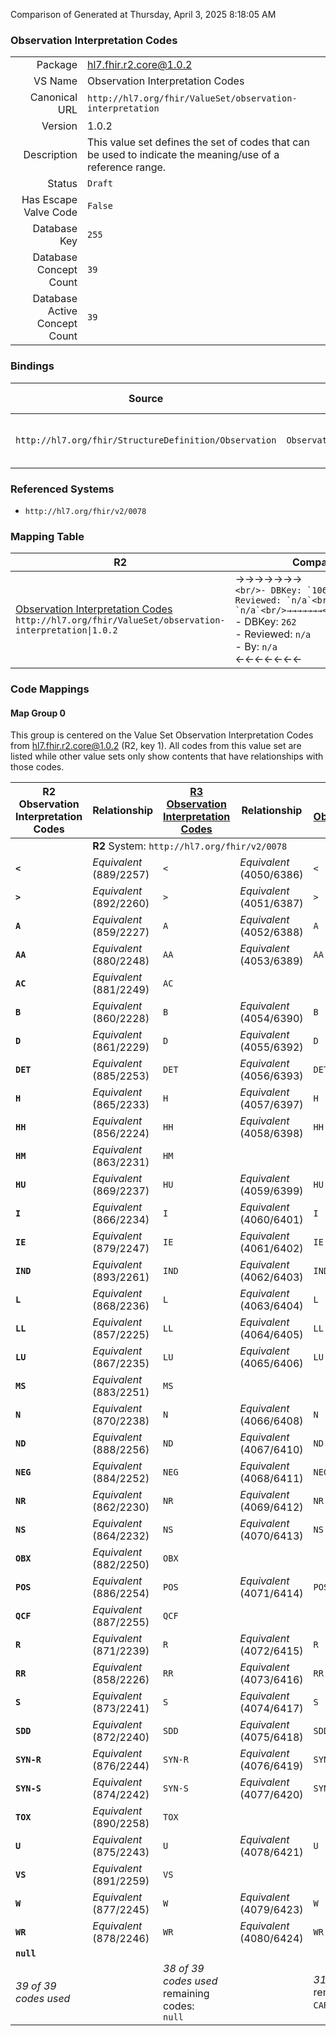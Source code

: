 Comparison of 
Generated at Thursday, April 3, 2025 8:18:05 AM

### Observation Interpretation Codes

|      |     |
| ---: | --- |
| Package | hl7.fhir.r2.core@1.0.2 |
| VS Name | Observation Interpretation Codes |
| Canonical URL | `http://hl7.org/fhir/ValueSet/observation-interpretation` |
| Version | 1.0.2 |
| Description | This value set defines the set of codes that can be used to indicate the meaning/use of a reference range. |
| Status | `Draft` |
| Has Escape Valve Code | `False` |
| Database Key | `255` |
| Database Concept Count | `39` |
| Database Active Concept Count | `39` |
### Bindings

| Source | Element | Binding | Strength | Element Short |
| ------ | ------- | ------- | -------- | ------------- |
| `http://hl7.org/fhir/StructureDefinition/Observation` | `Observation.interpretation` | `http://hl7.org/fhir/ValueSet/observation-interpretation` | `Extensible` | High, low, normal, etc. |

### Referenced Systems

* `http://hl7.org/fhir/v2/0078`
### Mapping Table

| R2 | Comparison | R3 | Comparison | R4 | Comparison | R4B | Comparison | R5
| --- | --- | --- | --- | --- | --- | --- | --- | ---
| [Observation Interpretation Codes](/docs/R2/ValueSets/ObservationInterpretationCodes.md)<br/> `http://hl7.org/fhir/ValueSet/observation-interpretation\|1.0.2` | →→→→→→→<br/>``<br/>- DBKey: `106`<br/>- Reviewed: `n/a`<br/>- By: `n/a`<br/>→→→→→→→<hr/>←←←←←←←<br/>``<br/>- DBKey: `262`<br/>- Reviewed: `n/a`<br/>- By: `n/a`<br/>←←←←←←←| [Observation Interpretation Codes](/docs/R3/ValueSets/ObservationInterpretationCodes.md)<br/> `http://hl7.org/fhir/ValueSet/observation-interpretation\|3.0.2` | →→→→→→→<br/>``<br/>- DBKey: `457`<br/>- Reviewed: `n/a`<br/>- By: `n/a`<br/>→→→→→→→<hr/>←←←←←←←<br/>``<br/>- DBKey: `681`<br/>- Reviewed: `n/a`<br/>- By: `n/a`<br/>←←←←←←←| [ObservationInterpretationCodes](/docs/R4/ValueSets/ObservationInterpretationCodes.md)<br/> `http://hl7.org/fhir/ValueSet/observation-interpretation\|4.0.1` | <br/>*no map*<br/><hr/><br/>*no map*<br/>| | | | 
### Code Mappings


#### Map Group 0

This group is centered on the Value Set Observation Interpretation Codes from hl7.fhir.r2.core@1.0.2 (R2, key 1).
All codes from this value set are listed while other value sets only show contents that have relationships with those codes.

| R2 Observation Interpretation Codes| Relationship | [R3 Observation Interpretation Codes](/docs/R3/ValueSets/ObservationInterpretationCodes.md)| Relationship | [R4 ObservationInterpretationCodes](/docs/R4/ValueSets/ObservationInterpretationCodes.md)| Relationship | *No Map* | Relationship | *No Map* 
| --- | --- | --- | --- | --- | --- | --- | --- | ---
| <td colspan="8">**R2** System: `http://hl7.org/fhir/v2/0078`
| **`<`**| _Equivalent_ <br/>(889/2257)| `<`| _Equivalent_ <br/>(4050/6386)| `<`| | | | | 
| **`>`**| _Equivalent_ <br/>(892/2260)| `>`| _Equivalent_ <br/>(4051/6387)| `>`| | | | | 
| **`A`**| _Equivalent_ <br/>(859/2227)| `A`| _Equivalent_ <br/>(4052/6388)| `A`| | | | | 
| **`AA`**| _Equivalent_ <br/>(880/2248)| `AA`| _Equivalent_ <br/>(4053/6389)| `AA`| | | | | 
| **`AC`**| _Equivalent_ <br/>(881/2249)| `AC`| | | | | | | 
| **`B`**| _Equivalent_ <br/>(860/2228)| `B`| _Equivalent_ <br/>(4054/6390)| `B`| | | | | 
| **`D`**| _Equivalent_ <br/>(861/2229)| `D`| _Equivalent_ <br/>(4055/6392)| `D`| | | | | 
| **`DET`**| _Equivalent_ <br/>(885/2253)| `DET`| _Equivalent_ <br/>(4056/6393)| `DET`| | | | | 
| **`H`**| _Equivalent_ <br/>(865/2233)| `H`| _Equivalent_ <br/>(4057/6397)| `H`| | | | | 
| **`HH`**| _Equivalent_ <br/>(856/2224)| `HH`| _Equivalent_ <br/>(4058/6398)| `HH`| | | | | 
| **`HM`**| _Equivalent_ <br/>(863/2231)| `HM`| | | | | | | 
| **`HU`**| _Equivalent_ <br/>(869/2237)| `HU`| _Equivalent_ <br/>(4059/6399)| `HU`| | | | | 
| **`I`**| _Equivalent_ <br/>(866/2234)| `I`| _Equivalent_ <br/>(4060/6401)| `I`| | | | | 
| **`IE`**| _Equivalent_ <br/>(879/2247)| `IE`| _Equivalent_ <br/>(4061/6402)| `IE`| | | | | 
| **`IND`**| _Equivalent_ <br/>(893/2261)| `IND`| _Equivalent_ <br/>(4062/6403)| `IND`| | | | | 
| **`L`**| _Equivalent_ <br/>(868/2236)| `L`| _Equivalent_ <br/>(4063/6404)| `L`| | | | | 
| **`LL`**| _Equivalent_ <br/>(857/2225)| `LL`| _Equivalent_ <br/>(4064/6405)| `LL`| | | | | 
| **`LU`**| _Equivalent_ <br/>(867/2235)| `LU`| _Equivalent_ <br/>(4065/6406)| `LU`| | | | | 
| **`MS`**| _Equivalent_ <br/>(883/2251)| `MS`| | | | | | | 
| **`N`**| _Equivalent_ <br/>(870/2238)| `N`| _Equivalent_ <br/>(4066/6408)| `N`| | | | | 
| **`ND`**| _Equivalent_ <br/>(888/2256)| `ND`| _Equivalent_ <br/>(4067/6410)| `ND`| | | | | 
| **`NEG`**| _Equivalent_ <br/>(884/2252)| `NEG`| _Equivalent_ <br/>(4068/6411)| `NEG`| | | | | 
| **`NR`**| _Equivalent_ <br/>(862/2230)| `NR`| _Equivalent_ <br/>(4069/6412)| `NR`| | | | | 
| **`NS`**| _Equivalent_ <br/>(864/2232)| `NS`| _Equivalent_ <br/>(4070/6413)| `NS`| | | | | 
| **`OBX`**| _Equivalent_ <br/>(882/2250)| `OBX`| | | | | | | 
| **`POS`**| _Equivalent_ <br/>(886/2254)| `POS`| _Equivalent_ <br/>(4071/6414)| `POS`| | | | | 
| **`QCF`**| _Equivalent_ <br/>(887/2255)| `QCF`| | | | | | | 
| **`R`**| _Equivalent_ <br/>(871/2239)| `R`| _Equivalent_ <br/>(4072/6415)| `R`| | | | | 
| **`RR`**| _Equivalent_ <br/>(858/2226)| `RR`| _Equivalent_ <br/>(4073/6416)| `RR`| | | | | 
| **`S`**| _Equivalent_ <br/>(873/2241)| `S`| _Equivalent_ <br/>(4074/6417)| `S`| | | | | 
| **`SDD`**| _Equivalent_ <br/>(872/2240)| `SDD`| _Equivalent_ <br/>(4075/6418)| `SDD`| | | | | 
| **`SYN-R`**| _Equivalent_ <br/>(876/2244)| `SYN-R`| _Equivalent_ <br/>(4076/6419)| `SYN-R`| | | | | 
| **`SYN-S`**| _Equivalent_ <br/>(874/2242)| `SYN-S`| _Equivalent_ <br/>(4077/6420)| `SYN-S`| | | | | 
| **`TOX`**| _Equivalent_ <br/>(890/2258)| `TOX`| | | | | | | 
| **`U`**| _Equivalent_ <br/>(875/2243)| `U`| _Equivalent_ <br/>(4078/6421)| `U`| | | | | 
| **`VS`**| _Equivalent_ <br/>(891/2259)| `VS`| | | | | | | 
| **`W`**| _Equivalent_ <br/>(877/2245)| `W`| _Equivalent_ <br/>(4079/6423)| `W`| | | | | 
| **`WR`**| _Equivalent_ <br/>(878/2246)| `WR`| _Equivalent_ <br/>(4080/6424)| `WR`| | | | | 
| **`null`**| | | | | | | | | 
| *39 of 39 codes used* | | *38 of 39 codes used* <br/>remaining codes:<br/>`null`| | *31 of 39 codes used* <br/>remaining codes:<br/>`CAR`, `E`, `EX`, `EXP`, `HX`, `LX`, `NCL`, `UNE`| | | | 

